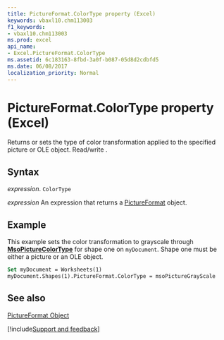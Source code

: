 ```yaml
---
title: PictureFormat.ColorType property (Excel)
keywords: vbaxl10.chm113003
f1_keywords:
- vbaxl10.chm113003
ms.prod: excel
api_name:
- Excel.PictureFormat.ColorType
ms.assetid: 6c183163-8fbd-3a0f-b087-05d8d2cdbfd5
ms.date: 06/08/2017
localization_priority: Normal
---
```



# PictureFormat.ColorType property (Excel)

Returns or sets the type of color transformation applied to the specified picture or OLE object. Read/write .


## Syntax

_expression_. `ColorType`

 _expression_ An expression that returns a [PictureFormat](Excel.PictureFormat.md) object.


## Example

This example sets the color transformation to grayscale through  **[MsoPictureColorType](Office.MsoPictureColorType.md)** for shape one on `myDocument`. Shape one must be either a picture or an OLE object.


```vb
Set myDocument = Worksheets(1) 
myDocument.Shapes(1).PictureFormat.ColorType = msoPictureGrayScale
```


## See also


[PictureFormat Object](Excel.PictureFormat.md)

[!include[Support and feedback](~/includes/feedback-boilerplate.md)]